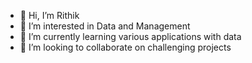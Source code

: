 - 👋 Hi, I’m Rithik
- 👀 I’m interested in Data and Management
- 🌱 I’m currently learning various applications with data
- 💞️ I’m looking to collaborate on challenging projects

<!---
rkmate/rkmate is a ✨ special ✨ repository because its `README.md` (this file) appears on your GitHub profile.
You can click the Preview link to take a look at your changes.
--->
